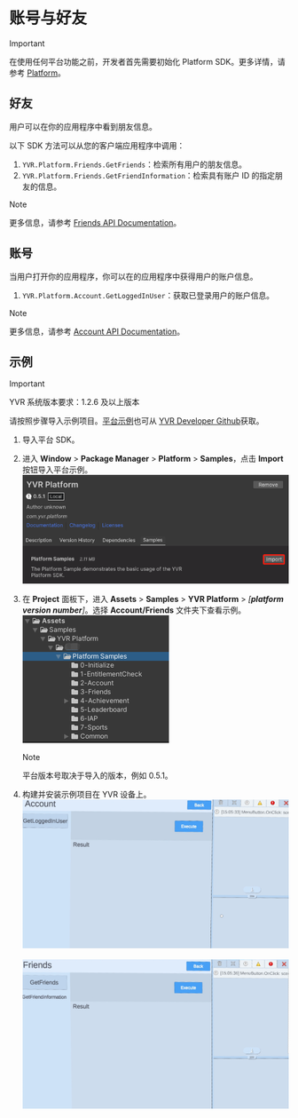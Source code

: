 # 账号与好友

> [!Important]
> 在使用任何平台功能之前，开发者首先需要初始化 Platform SDK。更多详情，请参考 [Platform](./Platform.md)。

## 好友

用户可以在你的应用程序中看到朋友信息。

以下 SDK 方法可以从您的客户端应用程序中调用：

1. `YVR.Platform.Friends.GetFriends`：检索所有用户的朋友信息。
2. `YVR.Platform.Friends.GetFriendInformation`：检索具有账户 ID 的指定朋友的信息。

> [!NOTE]
> 更多信息，请参考 [Friends API Documentation](xref:YVR.Platform.Friend)。

## 账号

当用户打开你的应用程序，你可以在的应用程序中获得用户的账户信息。

1. `YVR.Platform.Account.GetLoggedInUser`：获取已登录用户的账户信息。

> [!NOTE]
> 更多信息，请参考 [Account API Documentation](xref:YVR.Platform.Account)。


## 示例

> [!Important]
> YVR 系统版本要求：1.2.6 及以上版本

请按照步骤导入示例项目。[平台示例](https://github.com/YVRDeveloper/PlatformSample-Unity)也可从 [YVR Developer Github](https://github.com/YVRDeveloper)获取。

1. 导入平台 SDK。 

2. 进入 **Window** > **Package Manager** > **Platform** > **Samples**，点击 **Import** 按钮导入平台示例。
    <br />
    ![ImportSamples](./Samples/ImportSamples.png)

3. 在 **Project** 面板下，进入 **Assets** > **Samples** > **YVR Platform** > *[**platform version number**]*。选择 **Account/Friends** 文件夹下查看示例。 
    <br />
    ![ProjectFolder](./Samples/ProjectFolder.png)
    <br />
    > [!Note]
    > 平台版本号取决于导入的版本，例如 0.5.1。

4. 构建并安装示例项目在 YVR 设备上。
    <br />
    ![AccountSample](./Samples/AccountSample.png)
    <br /><br />
    ![FriendsSample](./Samples/FriendsSample.png)